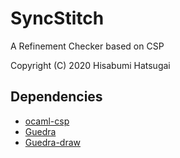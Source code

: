 # SyncStitch

A Refinement Checker based on CSP

Copyright (C) 2020 Hisabumi Hatsugai

## Dependencies

- [ocaml-csp](https://github.com/hatsugai/ocaml-csp)
- [Guedra](https://github.com/hatsugai/Guedra)
- [Guedra-draw](https://github.com/hatsugai/Guedra-draw)
